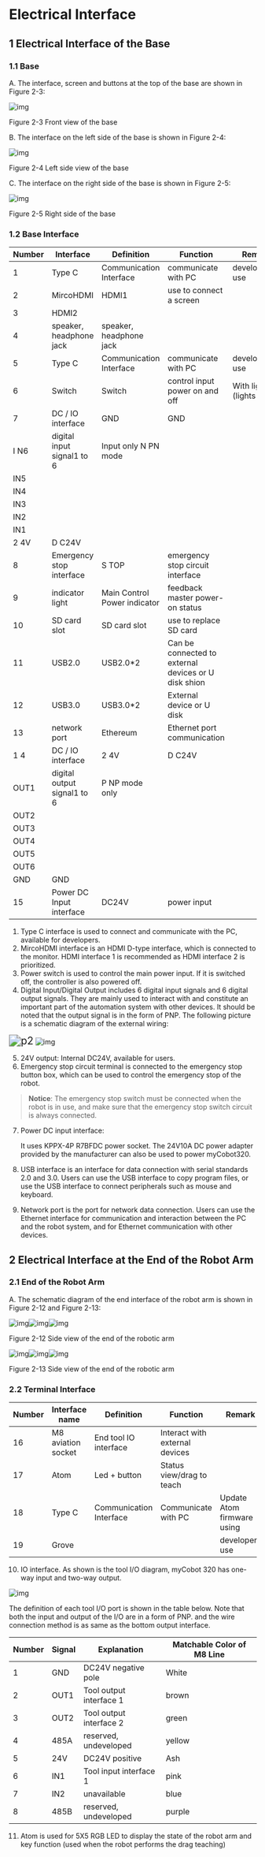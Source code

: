 # Electrical Interface

## 1 Electrical Interface of the Base

### 1.1 Base

A. The interface, screen and buttons at the top of the base are shown in Figure 2-3:

![img](../../resourse/2-serialproduct/wpsEBC1.tmp.jpg) 

Figure 2-3 Front view of the base

B. The interface on the left side of the base is shown in Figure 2-4:

![img](../../resourse/2-serialproduct/wpsEBC2.tmp.jpg) 

Figure 2-4 Left side view of the base

C. The interface on the right side of the base is shown in Figure 2-5:

![img](../../resourse/2-serialproduct/wpsEBC3.tmp.jpg) 

Figure 2-5 Right side of the base

### 1.2 Base Interface

| Number | Interface                   | Definition                   | Function                                             | Remark                  |
| ------ | --------------------------- | ---------------------------- | ---------------------------------------------------- | ----------------------- |
| 1      | Type C                      | Communication Interface      | communicate with PC                                  | development use         |
| 2      | MircoHDMI                   | HDMI1                        | use to connect a screen                              |                         |
| 3      | HDMI2                       |                              |                                                      |                         |
| 4      | speaker, headphone jack     | speaker, headphone jack      |                                                      |                         |
| 5      | Type C                      | Communication Interface      | communicate with PC                                  | development use         |
| 6      | Switch                      | Switch                       | control input power on and off                       | With lights (lights on) |
| 7      | DC / IO interface           | GND                          | GND                                                  |                         |
| I N6   | digital input signal1 to 6  | Input only N PN mode         |                                                      |                         |
| IN5    |                             |                              |                                                      |                         |
| IN4    |                             |                              |                                                      |                         |
| IN3    |                             |                              |                                                      |                         |
| IN2    |                             |                              |                                                      |                         |
| IN1    |                             |                              |                                                      |                         |
| 2 4V   | D C24V                      |                              |                                                      |                         |
| 8      | Emergency stop interface    | S TOP                        | emergency stop circuit interface                     |                         |
| 9      | indicator light             | Main Control Power indicator | feedback master power-on status                      |                         |
| 10     | SD card slot                | SD card slot                 | use to replace SD card                               |                         |
| 11     | USB2.0                      | USB2.0*2                     | Can be connected to external devices or U disk shion |                         |
| 12     | USB3.0                      | USB3.0*2                     | External device or U disk                            |                         |
| 13     | network port                | Ethereum                     | Ethernet port communication                          |                         |
| 1 4    | DC / IO interface           | 2 4V                         | D C24V                                               |                         |
| OUT1   | digital output signal1 to 6 | P NP mode only               |                                                      |                         |
| OUT2   |                             |                              |                                                      |                         |
| OUT3   |                             |                              |                                                      |                         |
| OUT4   |                             |                              |                                                      |                         |
| OUT5   |                             |                              |                                                      |                         |
| OUT6   |                             |                              |                                                      |                         |
| GND    | GND                         |                              |                                                      |                         |
| 15     | Power DC Input interface    | DC24V                        | power input                                          |                         |

1. Type C interface is used to connect and communicate with the PC, available for developers.
2. MircoHDMI interface is an HDMI D-type interface, which is connected to the monitor. HDMI interface 1 is recommended as HDMI interface 2 is prioritized.
3. Power switch is used to control the main power input. If it is switched off, the controller is also powered off.
4. Digital Input/Digital Output includes 6 digital input signals and 6 digital output signals. They are mainly used to interact with and constitute an important part of the automation system with other devices. It should be noted that the output signal is in the form of PNP. The following picture is a schematic diagram of the external wiring:

<img src="../../resourse/2-serialproduct/opt.jpg" alt="p2" style="zoom:150%;" />     ![img](../../resourse/2-serialproduct/NPN接线图.png)

 

 

5. 24V output: Internal DC24V, available for users.
6. Emergency stop circuit terminal is connected to the emergency stop button box, which can be used to control the emergency stop of the robot.

> **Notice**: The emergency stop switch must be connected when the robot is in use, and make sure that the emergency stop switch circuit is always connected.

7. Power DC input interface:

   It uses KPPX-4P R7BFDC power socket. The 24V10A DC power adapter provided by the manufacturer can also be used to power myCobot320.

8. USB interface is an interface for data connection with serial standards 2.0 and 3.0. Users can use the USB interface to copy program files, or use the USB interface to connect peripherals such as mouse and keyboard.

9. Network port is the port for network data connection.  Users can use the Ethernet interface for communication and interaction between the PC and the robot system, and for Ethernet communication with other devices.

## 2 Electrical Interface at the End of the Robot Arm

### 2.1 End of the Robot Arm

A. The schematic diagram of the end interface of the robot arm is shown in Figure 2-12 and Figure 2-13:

![img](../../resourse/2-serialproduct/wpsEBD6.tmp.png)![img](../../resourse/2-serialproduct/wpsEBD7.tmp.png)![img](../../resourse/2-serialproduct/wpsEBD8.tmp.jpg) 

Figure 2-12 Side view of the end of the robotic arm

![img](../../resourse/2-serialproduct/wpsEBD9.tmp.png)![img](../../resourse/2-serialproduct/wpsEBDA.tmp.png)![img](../../resourse/2-serialproduct/wpsEBDB.tmp.jpg) 

Figure 2-13 Side view of the end of the robotic arm

 

### 2.2 Terminal Interface

| Number | Interface name     | Definition              | Function                       | Remark                     |
| ------ | ------------------ | ----------------------- | ------------------------------ | -------------------------- |
| 16     | M8 aviation socket | End tool IO interface   | Interact with external devices |                            |
| 17     | Atom               | Led + button            | Status view/drag to teach      |                            |
| 18     | Type C             | Communication Interface | Communicate with PC            | Update Atom firmware using |
| 19     | Grove              |                         |                                | developers use             |

10. IO interface. As shown is the tool I/O diagram, myCobot 320 has one-way input and two-way output.

![img](../../resourse/2-serialproduct/IO.png) 

The definition of each tool I/O port is shown in the table below. Note that both the input and output of the I/O are in a form of PNP. and the wire connection method is as same as the bottom output interface.

| Number | Signal | Explanation             | Matchable Color of M8 Line |
| ------ | ------ | ----------------------- | -------------------------- |
| 1      | GND    | DC24V negative pole     | White                      |
| 2      | OUT1   | Tool output interface 1 | brown                      |
| 3      | OUT2   | Tool output interface 2 | green                      |
| 4      | 485A   | reserved, undeveloped   | yellow                     |
| 5      | 24V    | DC24V positive          | Ash                        |
| 6      | IN1    | Tool input interface 1  | pink                       |
| 7      | IN2    | unavailable             | blue                       |
| 8      | 485B   | reserved, undeveloped   | purple                     |

11. Atom is used for 5X5 RGB LED to display the state of the robot arm and key function (used when the robot performs the drag teaching)

 